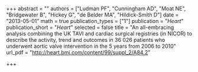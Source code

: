 +++
abstract = ""
authors = ["Ludman PF", "Cunningham AD", "Moat NE", "Bridgewater B", "Hickey G", "de Belder MA", "Hildick-Smith D"]
date = "2013-05-01"
math = true
publication_types = ["1"]
publication = "*Heart*"
publication_short = "*Heart*"
selected = false
title = "An all-embracing analysis combining the UK TAVI and cardiac surgical registries (in NICOR) to describe the activity, trend and outcomes in 36 026 patients who underwent aortic valve intervention in the 5 years from 2006 to 2010"
url_pdf = "http://heart.bmj.com/content/99/suppl_2/A84.2"

+++
